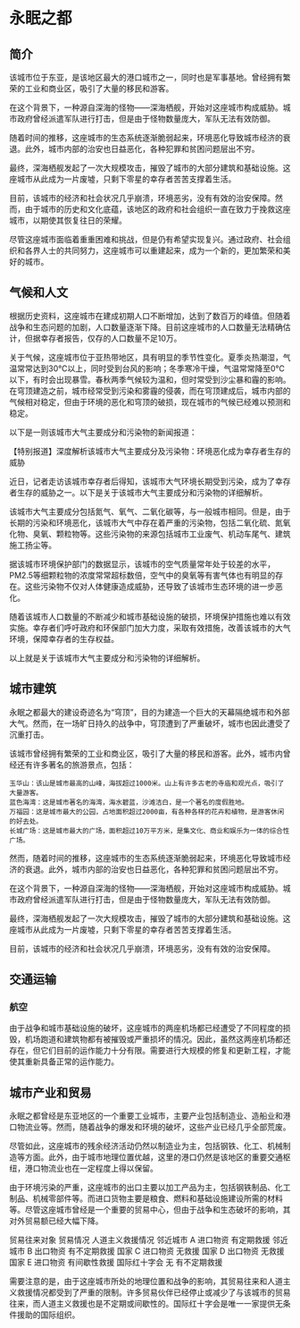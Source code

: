 # 永眠之都

## 简介

该城市位于东亚，是该地区最大的港口城市之一，同时也是军事基地。曾经拥有繁荣的工业和商业区，吸引了大量的移民和游客。

在这个背景下，一种源自深海的怪物——深海栖舰，开始对这座城市构成威胁。城市政府曾经派遣军队进行打击，但是由于怪物数量庞大，军队无法有效防御。

随着时间的推移，这座城市的生态系统逐渐脆弱起来，环境恶化导致城市经济的衰退。此外，城市内部的治安也日益恶化，各种犯罪和贫困问题层出不穷。

最终，深海栖舰发起了一次大规模攻击，摧毁了城市的大部分建筑和基础设施。这座城市从此成为一片废墟，只剩下零星的幸存者苦苦支撑着生活。

目前，该城市的经济和社会状况几乎崩溃，环境恶劣，没有有效的治安保障。然而，由于城市的历史和文化底蕴，该地区的政府和社会组织一直在致力于挽救这座城市，以期使其恢复往日的荣耀。

尽管这座城市面临着重重困难和挑战，但是仍有希望实现复兴。通过政府、社会组织和各界人士的共同努力，这座城市可以重建起来，成为一个新的，更加繁荣和美好的城市。

## 气候和人文

根据历史资料，这座城市在建成初期人口不断增加，达到了数百万的峰值。但随着战争和生态问题的加剧，人口数量逐渐下降。目前这座城市的人口数量无法精确估计，但据幸存者报告，仅存的人口数量不足10万。

关于气候，这座城市位于亚热带地区，具有明显的季节性变化。夏季炎热潮湿，气温常常达到30℃以上，同时受到台风的影响；冬季寒冷干燥，气温常常降至0℃以下，有时会出现暴雪。春秋两季气候较为温和，但时常受到沙尘暴和霾的影响。在穹顶建造之前，城市经常受到污染和雾霾的侵袭，而在穹顶建成后，城市内部的气候相对稳定，但由于环境的恶化和穹顶的破损，现在城市的气候已经难以预测和稳定。

以下是一则该城市大气主要成分和污染物的新闻报道：

【特别报道】深度解析该城市大气主要成分及污染物：环境恶化成为幸存者生存的威胁

近日，记者走访该城市幸存者后得知，该城市大气环境长期受到污染，成为了幸存者生存的威胁之一。以下是关于该城市大气主要成分和污染物的详细解析。

该城市大气主要成分包括氮气、氧气、二氧化碳等，与一般城市相同。但是，由于长期的污染和环境恶化，该城市大气中存在着严重的污染物，包括二氧化硫、氮氧化物、臭氧、颗粒物等。这些污染物的来源包括城市工业废气、机动车尾气、建筑施工扬尘等。

据该城市环境保护部门的数据显示，该城市的空气质量常年处于较差的水平，PM2.5等细颗粒物的浓度常常超标数倍，空气中的臭氧等有害气体也有明显的存在。这些污染物不仅对人体健康造成威胁，还导致了该城市生态环境的进一步恶化。

随着该城市人口数量的不断减少和城市基础设施的破损，环境保护措施也难以有效实施。幸存者们呼吁政府和环保部门加大力度，采取有效措施，改善该城市的大气环境，保障幸存者的生存权益。

以上就是关于该城市大气主要成分和污染物的详细解析。

## 城市建筑

永眠之都最大的建设奇迹名为“穹顶”，目的为建造一个巨大的天幕隔绝城市和外部大气。然而，在一场旷日持久的战争中，穹顶遭到了严重破坏，城市也因此遭受了沉重打击。

该城市曾经拥有繁荣的工业和商业区，吸引了大量的移民和游客。此外，城市内曾经还有许多著名的旅游景点，包括：

    玉华山：该山是城市最高的山峰，海拔超过1000米。山上有许多古老的寺庙和观光点，吸引了大量游客。
    蓝色海湾：这是城市著名的海湾，海水碧蓝，沙滩洁白，是一个著名的度假胜地。
    万福园：这是城市最大的公园，占地面积超过2000亩，有各种各样的花卉和植物，是游客休闲的好去处。
    长城广场：这是城市最大的广场，面积超过10万平方米，是集文化、商业和娱乐为一体的综合性广场。

然而，随着时间的推移，这座城市的生态系统逐渐脆弱起来，环境恶化导致城市经济的衰退。此外，城市内部的治安也日益恶化，各种犯罪和贫困问题层出不穷。

在这个背景下，一种源自深海的怪物——深海栖舰，开始对这座城市构成威胁。城市政府曾经派遣军队进行打击，但是由于怪物数量庞大，军队无法有效防御。

最终，深海栖舰发起了一次大规模攻击，摧毁了城市的大部分建筑和基础设施。这座城市从此成为一片废墟，只剩下零星的幸存者苦苦支撑着生活。

目前，该城市的经济和社会状况几乎崩溃，环境恶劣，没有有效的治安保障。

## 交通运输

### 航空

由于战争和城市基础设施的破坏，这座城市的两座机场都已经遭受了不同程度的损毁，机场跑道和建筑物都有被摧毁或严重损坏的情况。因此，虽然这两座机场都还存在，但它们目前的运作能力十分有限。需要进行大规模的修复和更新工程，才能使其重新具备正常的运作能力。

## 城市产业和贸易

永眠之都曾经是东亚地区的一个重要工业城市，主要产业包括制造业、造船业和港口物流业等。然而，随着战争的爆发和环境的破坏，这些产业已经几乎全部荒废。

尽管如此，这座城市的残余经济活动仍然以制造业为主，包括钢铁、化工、机械制造等方面。此外，由于城市地理位置优越，这里的港口仍然是该地区的重要交通枢纽，港口物流业也在一定程度上得以保留。

由于环境污染的严重，这座城市的出口主要以加工产品为主，包括钢铁制品、化工制品、机械零部件等。而进口货物主要是粮食、燃料和基础设施建设所需的材料等。尽管这座城市曾经是一个重要的贸易中心，但由于战争和生态破坏的影响，其对外贸易额已经大幅下降。

贸易往来对象	贸易情况	人道主义救援情况
邻近城市 A	进口物资	有定期救援
邻近城市 B	出口物资	有不定期救援
国家 C	进口物资	无救援
国家 D	出口物资	无救援
国家 E	进口物资	有间歇性救援
国际红十字会	无	有不定期救援

需要注意的是，由于这座城市所处的地理位置和战争的影响，其贸易往来和人道主义救援情况都受到了严重的限制。许多贸易伙伴已经停止或减少了与该城市的贸易往来，而人道主义救援也是不定期或间歇性的。国际红十字会是唯一一家提供无条件援助的国际组织。